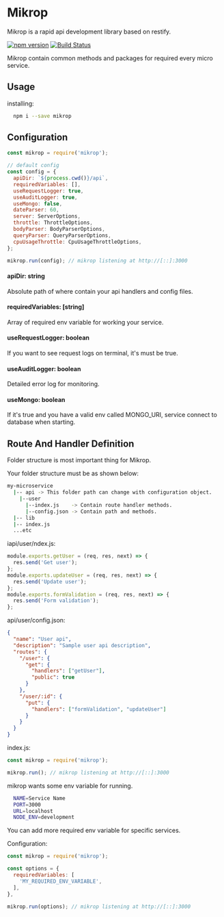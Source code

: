 
# Mikrop

Mikrop is a rapid api development library based on restify.

[![npm version](https://img.shields.io/npm/v/mikrop.svg)](https://www.npmjs.com/package/mikrop)
[![Build Status](https://travis-ci.org/muratersin/mikrop.svg?branch=master)](https://travis-ci.org/muratersin/mikrop)

Mikrop contain common methods and packages for required every micro service.

## Usage

installing:

```bash
  npm i --save mikrop
```


## Configuration
```js
const mikrop = require('mikrop');

// default config
const config = {
  apiDir: `${process.cwd()}/api`,
  requiredVariables: [],
  useRequestLogger: true,
  useAuditLogger: true,
  useMongo: false,
  dateParser: 60,
  server: ServerOptions,
  throttle: ThrottleOptions,
  bodyParser: BodyParserOptions,
  queryParser: QueryParserOptions,
  cpuUsageThrottle: CpuUsageThrottleOptions,
};

mikrop.run(config); // mikrop listening at http://[::]:3000
```

#### apiDir: string
  Absolute path of where contain your api handlers and config files.

#### requiredVariables: [string]
Array of required env variable for working your service.

####  useRequestLogger: boolean
If you want to see request logs on terminal, it's must be true.

####  useAuditLogger: boolean
Detailed error log for monitoring.

####  useMongo: boolean
If it's true and you have a valid env called MONGO_URI, service connect to database when starting.

## Route And Handler Definition
Folder structure is most important thing for Mikrop. 

Your folder structure must be as shown below:
```bash
my-microservice
  |-- api -> This folder path can change with configuration object.
    |--user
      |--index.js    -> Contain route handler methods.
      |--config.json -> Contain path and methods.
  |-- lib
  |-- index.js
  ...etc
```

iapi/user/ndex.js:

```js
module.exports.getUser = (req, res, next) => {
  res.send('Get user');
};
module.exports.updateUser = (req, res, next) => {
  res.send('Update user');
};
module.exports.formValidation = (req, res, next) => {
  res.send('Form validation');
};
```

api/user/config.json:

```json
{
  "name": "User api",
  "description": "Sample user api description",
  "routes": {
    "/user": {
      "get": {
        "handlers": ["getUser"],
        "public": true
      }
    },
    "/user/:id": {
      "put": {
        "handlers": ["formValidation", "updateUser"]
      }
    }
  }
}
```

index.js:
```js
const mikrop = require('mikrop');

mikrop.run(); // mikrop listening at http://[::]:3000
```

mikrop wants some env variable for running.

```bash
  NAME=Service Name
  PORT=3000
  URL=localhost
  NODE_ENV=development
```

You can add more required env variable for specific services.

Configuration:

```js
const mikrop = require('mikrop');

const options = {
  requiredVariables: [
    'MY_REQUIRED_ENV_VARIABLE',
  ],
},

mikrop.run(options); // mikrop listening at http://[::]:3000
```
